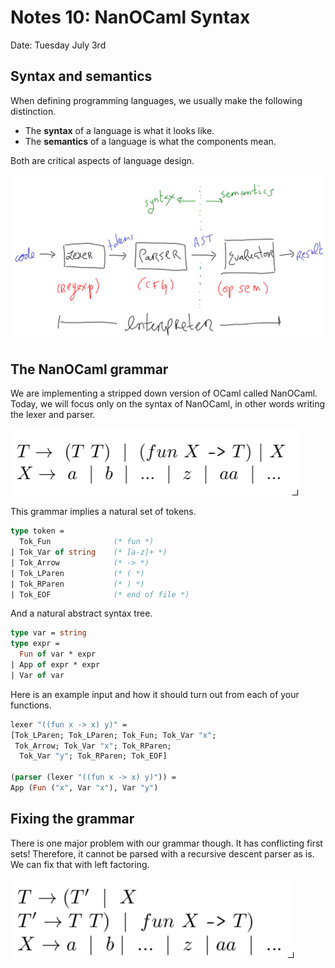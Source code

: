 # Notes 10: NanOCaml Syntax
Date: Tuesday July 3rd

<!--- ADMIN: Quiz next discussion. Start working on the
      next project. -->

<!--- TIME: 30 minutes -->

## Syntax and semantics

When defining programming languages, we usually make the following
distinction.

* The **syntax** of a language is what it looks like.
* The **semantics** of a language is what the components mean.

Both are critical aspects of language design.

![diagram](diagram.png)

## The NanOCaml grammar

We are implementing a stripped down version of OCaml called NanOCaml.
Today, we will focus only on the syntax of NanOCaml, in other words
writing the lexer and parser.

![CFG](grammar.png)

This grammar implies a natural set of tokens.

```ocaml
type token =
  Tok_Fun              (* fun *)
| Tok_Var of string    (* [a-z]+ *)
| Tok_Arrow            (* -> *)
| Tok_LParen           (* ( *)
| Tok_RParen           (* ) *)
| Tok_EOF              (* end of file *)
```

And a natural abstract syntax tree.

```ocaml
type var = string
type expr =
  Fun of var * expr
| App of expr * expr
| Var of var
```

Here is an example input and how it should turn out from each
of your functions.

```ocaml
lexer "((fun x -> x) y)" =
[Tok_LParen; Tok_LParen; Tok_Fun; Tok_Var "x";
 Tok_Arrow; Tok_Var "x"; Tok_RParen;
  Tok_Var "y"; Tok_RParen; Tok_EOF]

(parser (lexer "((fun x -> x) y)")) =
App (Fun ("x", Var "x"), Var "y")
```

## Fixing the grammar

There is one major problem with our grammar though. It has
conflicting first sets! Therefore, it cannot be parsed with
a recursive descent parser as is. We can fix that with
left factoring.

![CFG](factored_grammar.png)

<!--- TIME: 50 minutes -->
<!--- CUE: Have students work on the graded exercise. -->
